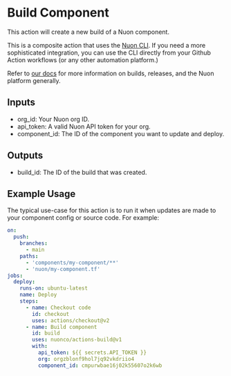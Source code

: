 # Build Component

This action will create a new build of a Nuon component.

This is a composite action that uses the [Nuon CLI](https://docs.nuon.co/quickstart#installing-the-cli-and-terraform-provider). If you need a more sophisticated integration, you can use the CLI directly from your Github Action workflows (or any other automation platform.)

Refer to [our docs](https://docs.nuon.co) for more information on builds, releases, and the Nuon platform generally.

## Inputs

- org_id: Your Nuon org ID.
- api_token: A valid Nuon API token for your org.
- component_id: The ID of the component you want to update and deploy.

## Outputs

- build_id: The ID of the build that was created.

## Example Usage

The typical use-case for this action is to run it when updates are made to your component config or source code. For example:

```yaml
on:
  push:
    branches:
      - main
    paths:
      - 'components/my-component/**'
      - 'nuon/my-component.tf'
jobs:
  deploy:
    runs-on: ubuntu-latest
    name: Deploy
    steps:
      - name: Checkout code
        id: checkout
        uses: actions/checkout@v2
      - name: Build component
        id: build
        uses: nuonco/actions-build@v1
        with:
          api_token: ${{ secrets.API_TOKEN }}
          org: orgzblonf9hol7jq92vkdriio4
          component_id: cmpurwbae16j02k55607o2k6wb
```
